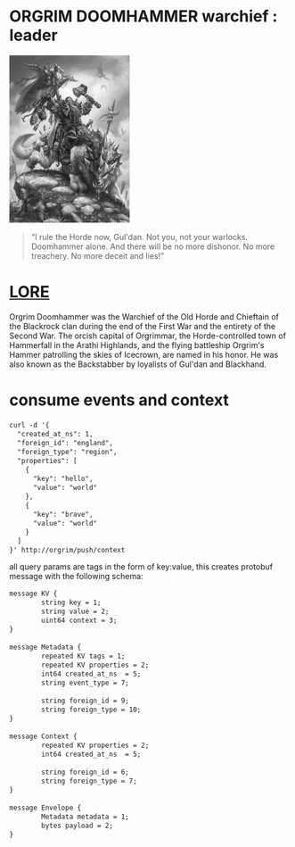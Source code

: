 # ORGRIM DOOMHAMMER  warchief : leader

![orgrim](../_/img/orgrim.jpg)

> “I rule the Horde now, Gul'dan. Not you, not your
>  warlocks. Doomhammer alone. And there will be no more dishonor. No
>  more treachery. No more deceit and lies!”


# [LORE](https://wow.gamepedia.com/Orgrim_Doomhammer)

Orgrim Doomhammer was the Warchief of the Old Horde and Chieftain of
the Blackrock clan during the end of the First War and the entirety of
the Second War. The orcish capital of Orgrimmar, the Horde-controlled
town of Hammerfall in the Arathi Highlands, and the flying battleship
Orgrim's Hammer patrolling the skies of Icecrown, are named in his
honor. He was also known as the Backstabber by loyalists of Gul'dan
and Blackhand.


# consume events and context



```
curl -d '{
  "created_at_ns": 1,
  "foreign_id": "england",
  "foreign_type": "region",
  "properties": [
    {
      "key": "hello",
      "value": "world"
    },
    {
      "key": "brave",
      "value": "world"
    }
  ]
}' http://orgrim/push/context

```

all query params are tags in the form of key:value, this creates protobuf message with the following schema:

```
message KV {
        string key = 1;
        string value = 2;
        uint64 context = 3;
}

message Metadata {
        repeated KV tags = 1; 
        repeated KV properties = 2;
        int64 created_at_ns  = 5;
        string event_type = 7;

        string foreign_id = 9;
        string foreign_type = 10;
}

message Context {
        repeated KV properties = 2;
        int64 created_at_ns  = 5;

        string foreign_id = 6;
        string foreign_type = 7;
}

message Envelope {
        Metadata metadata = 1;
        bytes payload = 2;
}

```

